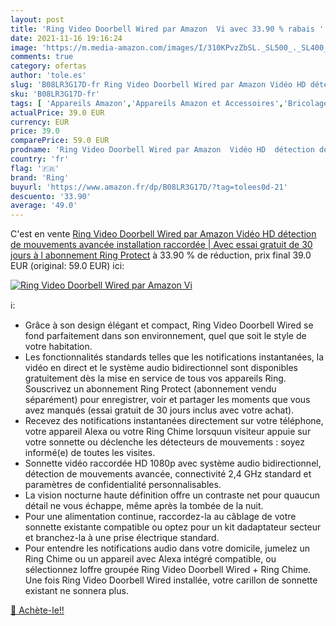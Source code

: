 ```yaml
---
layout: post
title: 'Ring Video Doorbell Wired par Amazon  Vi avec 33.90 % rabais '
date: 2021-11-16 19:16:24
image: 'https://m.media-amazon.com/images/I/310KPvzZbSL._SL500_._SL400_.jpg'
comments: true
category: ofertas
author: 'tole.es'
slug: 'B08LR3G17D-fr Ring Video Doorbell Wired par Amazon Vidéo HD détection de...'
sku: 'B08LR3G17D-fr'
tags: [ 'Appareils Amazon','Appareils Amazon et Accessoires','Bricolage','Carillons et sonnettes','Interphones','Sécurité et éclairage connectés','ring','Électricité', ]
actualPrice: 39.0 EUR
currency: EUR
price: 39.0
comparePrice: 59.0 EUR
prodname: 'Ring Video Doorbell Wired par Amazon  Vidéo HD  détection de mouvements avancée  installation raccordée | Avec essai gratuit de 30 jours à l abonnement Ring Protect'
country: 'fr'
flag: '🇫🇷'
brand: 'Ring'
buyurl: 'https://www.amazon.fr/dp/B08LR3G17D/?tag=tolees0d-21'
descuento: '33.90'
average: '49.0'
---
```


C'est en vente [Ring Video Doorbell Wired par Amazon  Vidéo HD  détection de mouvements avancée  installation raccordée | Avec essai gratuit de 30 jours à l abonnement Ring Protect](https://www.amazon.fr/dp/B08LR3G17D/?tag=tolees0d-21)  à  33.90 % de réduction, prix final  39.0 EUR (original: 59.0 EUR) ici:

[![Ring Video Doorbell Wired par Amazon  Vi](https://m.media-amazon.com/images/I/310KPvzZbSL._SL500_._SL400_.jpg)](https://www.amazon.fr/dp/B08LR3G17D/?tag=tolees0d-21)

ℹ️:

- Grâce à son design élégant et compact, Ring Video Doorbell Wired se fond parfaitement dans son environnement, quel que soit le style de votre habitation.
- Les fonctionnalités standards telles que les notifications instantanées, la vidéo en direct et le système audio bidirectionnel sont disponibles gratuitement dès la mise en service de tous vos appareils Ring. Souscrivez un abonnement Ring Protect (abonnement vendu séparément) pour enregistrer, voir et partager les moments que vous avez manqués (essai gratuit de 30 jours inclus avec votre achat).
- Recevez des notifications instantanées directement sur votre téléphone, votre appareil Alexa ou votre Ring Chime lorsquun visiteur appuie sur votre sonnette ou déclenche les détecteurs de mouvements : soyez informé(e) de toutes les visites.
- Sonnette vidéo raccordée HD 1080p avec système audio bidirectionnel, détection de mouvements avancée, connectivité 2,4 GHz standard et paramètres de confidentialité personnalisables.
- La vision nocturne haute définition offre un contraste net pour quaucun détail ne vous échappe, même après la tombée de la nuit.
- Pour une alimentation continue, raccordez-la au câblage de votre sonnette existante compatible ou optez pour un kit dadaptateur secteur et branchez-la à une prise électrique standard.
- Pour entendre les notifications audio dans votre domicile, jumelez un Ring Chime ou un appareil avec Alexa intégré compatible, ou sélectionnez loffre groupée Ring Video Doorbell Wired + Ring Chime. Une fois Ring Video Doorbell Wired installée, votre carillon de sonnette existant ne sonnera plus.

[🛒 Achète-le!!](https://www.amazon.fr/dp/B08LR3G17D/?tag=tolees0d-21)
